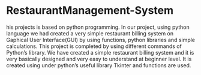 # RestaurantManagement-System
his projects is based on python programming. 
In our project, using python language we had created a very simple restaurant billing system
on Gaphical User Interface(GUI) by using functions, python libraries and simple calculations. This project
is completed by using different commands of Python’s library.
We have created a simple restaurant billing system and it is very basically designed and very
easy to understand at beginner level. It is created using under python’s useful library Tkinter and functions
are used.

